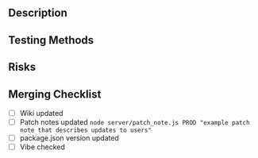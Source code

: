 ## Description

## Testing Methods

## Risks

## Merging Checklist
- [ ] Wiki updated
- [ ] Patch notes updated `node server/patch_note.js PROD "example patch note that describes updates to users"`
- [ ] package.json version updated
- [ ] Vibe checked
